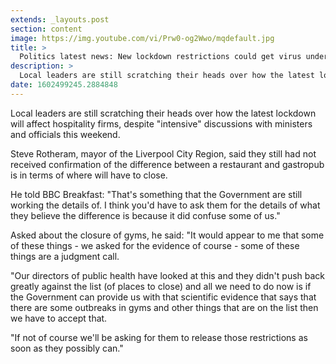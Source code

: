 ```yaml
--- 
extends: _layouts.post 
section: content 
image: https://img.youtube.com/vi/Prw0-og2Wwo/mqdefault.jpg 
title: > 
  Politics latest news: New lockdown restrictions could get virus under control by Christmas 
description: > 
  Local leaders are still scratching their heads over how the latest lockdown will affect hospitality firms, despite "intensive" discussions with ministers and officials this weekend.He told BBC Breakfast: "That's something that the Government are still working the details of.I think you'd have to ask them for the details of what they believe the difference is because it did confuse some of us."Asked about the closure of gyms, he said: "It would appear to me that some of these things - we asked for the evidence of course - some of these things are a judgment call."If not of course we'll be asking for them to release those restrictions as soon as they possibly can." 
date: 1602499245.2884848 
--- 
```

Local leaders are still scratching their heads over how the latest lockdown will affect hospitality firms, despite "intensive" discussions with ministers and officials this weekend.

Steve Rotheram, mayor of the Liverpool City Region, said they still had not received confirmation of the difference between a restaurant and gastropub is in terms of where will have to close.

He told BBC Breakfast: "That's something that the Government are still working the details of. I think you'd have to ask them for the details of what they believe the difference is because it did confuse some of us."

Asked about the closure of gyms, he said: "It would appear to me that some of these things - we asked for the evidence of course - some of these things are a judgment call.

"Our directors of public health have looked at this and they didn't push back greatly against the list (of places to close) and all we need to do now is if the Government can provide us with that scientific evidence that says that there are some outbreaks in gyms and other things that are on the list then we have to accept that.

"If not of course we'll be asking for them to release those restrictions as soon as they possibly can."